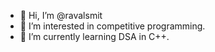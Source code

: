 - 👋 Hi, I’m @ravalsmit
- 👀 I’m interested in competitive programming.
- 🌱 I’m currently learning DSA in C++.
